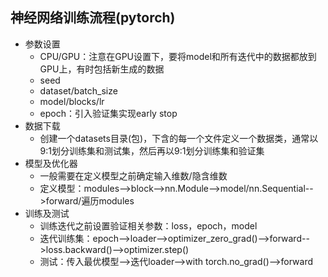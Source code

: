 ## 神经网络训练流程(pytorch)
- 参数设置
  - CPU/GPU：注意在GPU设置下，要将model和所有迭代中的数据都放到GPU上，有时包括新生成的数据
  - seed
  - dataset/batch_size
  - model/blocks/lr
  - epoch：引入验证集实现early stop
- 数据下载
  - 创建一个datasets目录(包)，下含的每一个文件定义一个数据类，通常以9:1划分训练集和测试集，然后再以9:1划分训练集和验证集
- 模型及优化器
  - 一般需要在定义模型之前确定输入维数/隐含维数
  - 定义模型：modules-->block-->nn.Module-->model/nn.Sequential-->forward/遍历modules
- 训练及测试
  - 训练迭代之前设置验证相关参数：loss，epoch，model
  - 迭代训练集：epoch-->loader-->optimizer_zero_grad()-->forward-->loss.backward()-->optimizer.step()
  - 测试：传入最优模型-->迭代loader-->with torch.no_grad()-->forward
